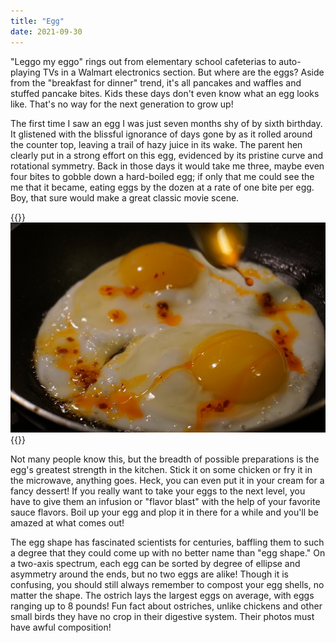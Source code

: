 ```yaml
---
title: "Egg"
date: 2021-09-30
---
```


"Leggo my eggo" rings out from elementary school cafeterias to auto-playing TVs in a Walmart electronics section. But where are the eggs? Aside from the "breakfast for dinner" trend, it's all pancakes and waffles and stuffed pancake bites. Kids these days don't even know what an egg looks like. That's no way for the next generation to grow up!

The first time I saw an egg I was just seven months shy of by sixth birthday. It glistened with the blissful ignorance of days gone by as it rolled around the counter top, leaving a trail of hazy juice in its wake. The parent hen clearly put in a strong effort on this egg, evidenced by its pristine curve and rotational symmetry. Back in those days it would take me three, maybe even four bites to gobble down a hard-boiled egg; if only that me could see the me that it became, eating eggs by the dozen at a rate of one bite per egg. Boy, that sure would make a great classic movie scene.

{{<img>}}![](eggs.jpg){{</img>}}

Not many people know this, but the breadth of possible preparations is the egg's greatest strength in the kitchen. Stick it on some chicken or fry it in the microwave, anything goes. Heck, you can even put it in your cream for a fancy dessert! If you really want to take your eggs to the next level, you have to give them an infusion or "flavor blast" with the help of your favorite sauce flavors. Boil up your egg and plop it in there for a while and you'll be amazed at what comes out!

The egg shape has fascinated scientists for centuries, baffling them to such a degree that they could come up with no better name than "egg shape." On a two-axis spectrum, each egg can be sorted by degree of ellipse and asymmetry around the ends, but no two eggs are alike! Though it is confusing, you should still always remember to compost your egg shells, no matter the shape. The ostrich lays the largest eggs on average, with eggs ranging up to 8 pounds! Fun fact about ostriches, unlike chickens and other small birds they have no crop in their digestive system. Their photos must have awful composition!
